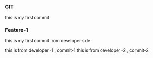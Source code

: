 ### GIT
this is my first commit

### Feature-1
this is my first commit from developer side


this is from developer -1 , commit-1
this is from developer -2 , commit-2
